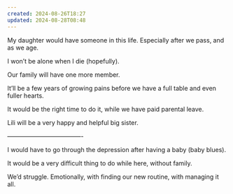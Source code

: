 ```yaml
---
created: 2024-08-26T18:27
updated: 2024-08-28T08:48
---
```

My daughter would have someone in this life. Especially after we pass, and as we age. 

I won’t be alone when I die (hopefully).

Our family will have one more member. 

It’ll be a few years of growing pains before we have a full table and even fuller hearts.

It would be the right time to do it, while we have paid parental leave. 

Lili will be a very happy and helpful big sister. 

————————————-

I would have to go through the depression after having a baby (baby blues).

It would be a very difficult thing to do while here, without family. 

We’d struggle. Emotionally, with finding our new routine, with managing it all. 



